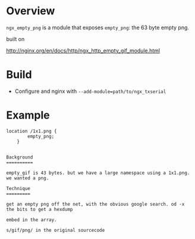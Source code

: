 Overview
========

`ngx_empty_png` is a module that exposes `empty_png`:  the 63 byte empty png.

built on

http://nginx.org/en/docs/http/ngx_http_empty_gif_module.html

Build
=====

  * Configure and nginx with `--add-module=path/to/ngx_txserial`

Example
=======

	location /1x1.png {
            empty_png;
        }

```

Background
==========

empty_gif is 43 bytes. but we have a large namespace using a 1x1.png. we wanted a png.

Technique
=========

get an empty png off the net, with the obvious google search. od -x the bits to get a hexdump

embed in the array.

s/gif/png/ in the original sourcecode
